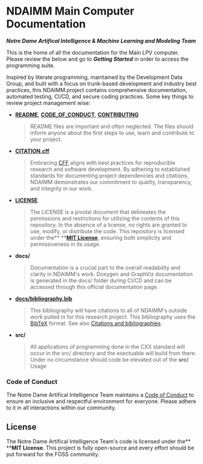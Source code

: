 # **NDAIMM Main Computer Documentation**

***Notre Dame Artifical Intelligence & Machine Learning and Modeling Team***

This is the home of all the documentation for the Main LPV computer. Please review the below and go to ***Getting Started*** in order to access the programming suite.

Inspired by literate programming, maintained by the Development Data Group, and built with a focus on trunk-based development and industry best practices, this NDAIMM project contains comprehensive documentation, automated testing, CI/CD, and secure coding practices. Some key things to review project management wise:

- [**README**](README), [**CODE_OF_CONDUCT**](docs/CODE_OF_CONDUCT.md), [**CONTRIBUTING**](docs/CONTRIBUTING.md)

  > README files are important and often neglected. The files should inform anyone about the first steps to use, learn and contribute to your project.
  >
- [**CITATION.cff**](CITATION.cff)

  > Embracing [CFF](https://citation-file-format.github.io) aligns with best practices for reproducible research and software development. By adhering to established standards for documenting project dependencies and citations, NDAIMM demonstrates our commitment to quality, transparency, and integrity in our work.
  >
- [**LICENSE**](LICENSE)

  > The LICENSE is a pivotal document that delineates the permissions and restrictions for utilizing the contents of this repository. In the absence of a license, no rights are granted to use, modify, or distribute the code. This repository is licensed under the** **[**MIT License**](), ensuring both simplicity and permissiveness in its usage.
  >
- **docs/**

  > Documentation is a crucial part to the overall readability and clarity in NDAIMM's work. Doxygen and GraphViz documentation is generated in the docs/ folder during CI/CD and can be accessed through this official documentation page.
  >
- [**docs/bibliography.bib**](/docs/bibliography.bib)

  > This bibliography will have citations to all of NDAIMM's outside work pulled in for this research project. This bibliography uses the [BibTeX](https://www.bibtex.org/Format/) format. See also [Citations and bibliographies](https://jupyterbook.org/en/stable/content/citations.html).
  >
- **src/**

  > All applications of programming done in the CXX standard will occur in the src/ directory and the exectuable will build from there. Under no circumstance should code be elevated out of the **src/** Usage
  >

### Code of Conduct

The Notre Dame Artifical Intelligence Team maintains a [Code of Conduct](docs/CODE_OF_CONDUCT.md) to ensure an inclusive and respectful environment for everyone. Please adhere to it in all interactions within our community.

## License

The Notre Dame Artifical Intelligence Team's code is licensed under the** ****MIT License**. This project is fully open-source and every effort should be put forward for the FOSS community.
